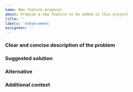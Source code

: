 ```yaml
---
name: New feature proposal
about: Propose a new feature to be added to this project
title: ''
labels: 'enhancement'
assignees: ''
---
```


### Clear and concise description of the problem

<!--
  As a developer using this project I want [goal / wish] so that [benefit].

  If you intend to submit a PR for this issue, tell us in the description. Thanks!
-->

### Suggested solution

<!-- In module [xy] we could provide following implementation... -->

### Alternative

<!-- Clear and concise description of any alternative solutions or features you've considered. -->

### Additional context

<!-- Any other context or screenshots about the feature request here. -->